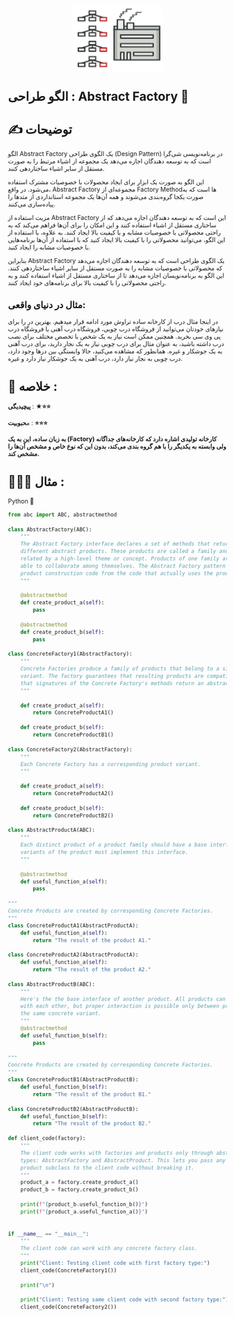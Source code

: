 <p align="center">
  <img src="https://github.com/mojtabapaso/Design-Pattern-Persian/blob/main/img/Creational/abstract-factory-mini.png" height="150px" />
</p>

# الگو طراحی :  Abstract Factory 🔨

# ✍️ توضیحات 

الگو Abstract Factory یک الگوی طراحی (Design Pattern) در برنامه‌نویسی شی‌گرا است که به توسعه دهندگان اجازه می‌دهد یک مجموعه از اشیاء مرتبط را به صورت مستقل از سایر اشیاء ساختاردهی کنند.

این الگو به صورت یک ابزار برای ایجاد محصولات با خصوصیات مشترک استفاده می‌شود. در واقع، Abstract Factory مجموعه‌ای از Factory Methodها است که به صورت یکجا گروه‌بندی می‌شوند و همه آن‌ها یک مجموعه استانداردی از متد‌ها را پیاده‌سازی می‌کنند.

مزیت استفاده از Abstract Factory این است که به توسعه دهندگان اجازه می‌دهد که از ساختاری مستقل از اشیاء استفاده کنند و این امکان را برای آن‌ها فراهم می‌کند که به راحتی محصولاتی با خصوصیات مشابه و با کیفیت بالا ایجاد کنند. به علاوه، با استفاده از این الگو، می‌توانید محصولاتی را با کیفیت بالا ایجاد کنید که با استفاده از آن‌ها برنامه‌هایی با خصوصیات مشابه را ایجاد کنید.

بنابراین  Abstract Factory یک الگوی طراحی است که به توسعه دهندگان اجازه می‌دهد که محصولاتی با خصوصیات مشابه را به صورت مستقل از سایر اشیاء ساختاردهی کنند. این الگو به برنامه‌نویسان اجازه می‌دهد تا از ساختاری مستقل از اشیاء استفاده کنند و به راحتی محصولاتی را با کیفیت بالا برای برنامه‌های خود ایجاد کنند.
## مثال در دنیای واقعی:
در اینجا مثال درب از کارخانه ساده تراوش مورد ادامه قرار میدهیم. بهترین در را برای نیازهای خودتان می‌توانید از فروشگاه درب چوبی، فروشگاه درب آهنی یا فروشگاه درب پی وی سی بخرید. همچنین ممکن است نیاز به یک شخص با تخصص مختلف برای نصب درب داشته باشید، به عنوان مثال برای درب چوبی نیاز به یک نجار دارید، برای درب آهنی به یک جوشکار و غیره. همانطور که مشاهده می‌کنید، حالا وابستگی بین درها وجود دارد، درب چوبی به نجار نیاز دارد، درب آهنی به یک جوشکار نیاز دارد و غیره.

 # 📝 خلاصه :
**پیچیدیگی** : **★⭐⭐** 

م**حبوبیت** : **⭐⭐⭐**

**به زبان ساده، این به یک (Factory) کارخانه تولیدی اشاره دارد که کارخانه‌های جداگانه ولی وابسته به یکدیگر را با هم گروه بندی می‌کند، بدون این که نوع خاص و مشخص آن‌ها را مشخص کند.**

# 👨🏻‍💻 مثال  :
Python 🐍 


```python
from abc import ABC, abstractmethod

class AbstractFactory(ABC):
    """
    The Abstract Factory interface declares a set of methods that return
    different abstract products. These products are called a family and are
    related by a high-level theme or concept. Products of one family are usually
    able to collaborate among themselves. The Abstract Factory pattern separates
    product construction code from the code that actually uses the products.
    """
    
    @abstractmethod
    def create_product_a(self):
        pass

    @abstractmethod    
    def create_product_b(self):
        pass
    
class ConcreteFactory1(AbstractFactory):
    """
    Concrete Factories produce a family of products that belong to a single
    variant. The factory guarantees that resulting products are compatible. Note
    that signatures of the Concrete Factory's methods return an abstract product.
    """

    def create_product_a(self):
        return ConcreteProductA1()

    def create_product_b(self):
        return ConcreteProductB1()
        
class ConcreteFactory2(AbstractFactory):
    """
    Each Concrete Factory has a corresponding product variant.
    """

    def create_product_a(self):
        return ConcreteProductA2()

    def create_product_b(self):
        return ConcreteProductB2()

class AbstractProductA(ABC):
    """
    Each distinct product of a product family should have a base interface. All
    variants of the product must implement this interface.
    """

    @abstractmethod
    def useful_function_a(self):
        pass

"""
Concrete Products are created by corresponding Concrete Factories.
"""
class ConcreteProductA1(AbstractProductA):
    def useful_function_a(self):
        return "The result of the product A1."

class ConcreteProductA2(AbstractProductA):
    def useful_function_a(self):
        return "The result of the product A2."
        
class AbstractProductB(ABC):
    """
    Here's the the base interface of another product. All products can interact
    with each other, but proper interaction is possible only between products of
    the same concrete variant.
    """
    @abstractmethod
    def useful_function_b(self):
        pass
    
"""
Concrete Products are created by corresponding Concrete Factories.
"""
class ConcreteProductB1(AbstractProductB):
    def useful_function_b(self):
        return "The result of the product B1."
    
class ConcreteProductB2(AbstractProductB):
    def useful_function_b(self):
        return "The result of the product B2."

def client_code(factory):
    """
    The client code works with factories and products only through abstract
    types: AbstractFactory and AbstractProduct. This lets you pass any factory or
    product subclass to the client code without breaking it.
    """
    product_a = factory.create_product_a()
    product_b = factory.create_product_b()

    print(f"{product_b.useful_function_b()}")
    print(f"{product_a.useful_function_a()}")


if __name__ == "__main__":
    """
    The client code can work with any concrete factory class.
    """
    print("Client: Testing client code with first factory type:")
    client_code(ConcreteFactory1())

    print("\n")

    print("Client: Testing same client code with second factory type:")
    client_code(ConcreteFactory2())
```
